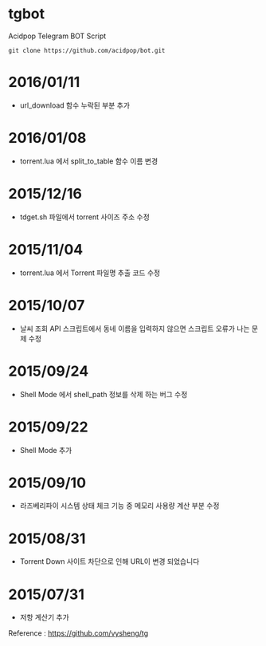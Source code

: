 # tgbot
Acidpop Telegram BOT Script


	git clone https://github.com/acidpop/bot.git

# 2016/01/11
 - url_download 함수 누락된 부분 추가
# 2016/01/08
 - torrent.lua 에서 split_to_table 함수 이름 변경

# 2015/12/16
 - tdget.sh 파일에서 torrent 사이즈 주소 수정

# 2015/11/04
 - torrent.lua 에서 Torrent 파일명 추출 코드 수정

# 2015/10/07
 - 날씨 조회 API 스크립트에서 동네 이름을 입력하지 않으면 스크립트 오류가 나는 문제 수정

# 2015/09/24
 - Shell Mode 에서 shell_path 정보를 삭제 하는 버그 수정

# 2015/09/22
 - Shell Mode 추가

# 2015/09/10
 - 라즈베리파이 시스템 상태 체크 기능 중 메모리 사용량 계산 부분 수정


# 2015/08/31
 - Torrent Down 사이트 차단으로 인해 URL이 변경 되었습니다


# 2015/07/31
 - 저항 계산기 추가





Reference : https://github.com/vysheng/tg
